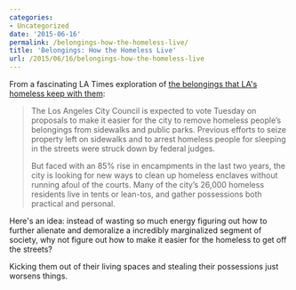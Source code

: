 ```yaml
---
categories:
- Uncategorized
date: '2015-06-16'
permalink: /belongings-how-the-homeless-live/
title: 'Belongings: How the Homeless Live'
url: /2015/06/16/belongings-how-the-homeless-live
---
```


From a fascinating LA Times exploration of [the belongings that LA's homeless keep with them](http://graphics.latimes.com/homeless-possessions/):

> The Los Angeles City Council is expected to vote Tuesday on proposals to make it easier for the city to remove homeless people’s belongings from sidewalks and public parks. Previous efforts to seize property left on sidewalks and to arrest homeless people for sleeping in the streets were struck down by federal judges.
>
> But faced with an 85% rise in encampments in the last two years, the city is looking for new ways to clean up homeless enclaves without running afoul of the courts. Many of the city’s 26,000 homeless residents live in tents or lean-tos, and gather possessions both practical and personal.

Here's an idea: instead of wasting so much energy figuring out how to further alienate and demoralize a incredibly marginalized segment of society, why not figure out how to make it easier for the homeless to get off the streets?

Kicking them out of their living spaces and stealing their possessions just worsens things.